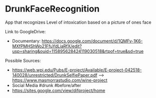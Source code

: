 # DrunkFaceRecognition
App that recognizes Level of intoxication based on a picture of ones face

Link to GoogleDrive:
- Documentary: https://docs.google.com/document/d/1QMFv-1K6-MXfPMHShWo21FfuYdLiaRfX/edit?usp=sharing&ouid=115895628424119030518&rtpof=true&sd=true

Possible Sources:
- https://web.wpi.edu/Pubs/E-project/Available/E-project-042518-140028/unrestricted/DrunkSelfiePaper.pdf --> https://www.masmorrastudio.com/wine-project
- Social Media #drunk #before/after
- https://sites.google.com/view/difproject/home

